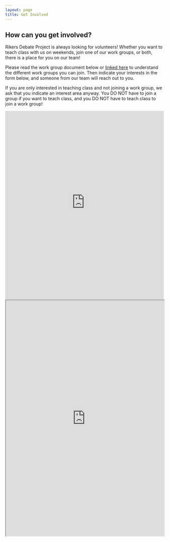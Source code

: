 ```yaml
---
layout: page
title: Get Involved
---
```


## How can you get involved? 

Rikers Debate Project is always looking for volunteers! Whether you want to teach class with us on weekends, join one of our work groups, or both, there is a place for you on our team!

 Please read the work group document below or 
[linked here](https://docs.google.com/document/d/14_rATuPsSx7pn2vuPx-eWg_qZzM4IUTnLUERU8GVx68/edit?usp=sharing) to understand the different work groups you can join. Then indicate your interests in the form below, and someone from our team will reach out to you. 

If you are only interested in teaching class and not joining a work group, we ask that you indicate an interest area anyway. You DO NOT have to join a group if you want to teach class, and you DO NOT have to teach class to join a work group!

<iframe src="https://rikersdebateproject.secure.force.com/GW_Volunteers__VolunteersSignupFS" 
frameborder="0" scrolling="false" height="600" width="100%">
</iframe>

<iframe src="https://docs.google.com/document/d/14_rATuPsSx7pn2vuPx-eWg_qZzM4IUTnLUERU8GVx68/pub?embedded=true" width="100%" height="750">
</iframe>

